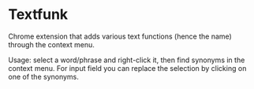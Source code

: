 # Textfunk 

Chrome extension that adds various text functions (hence the name) through the context menu. 

Usage: select a word/phrase and right-click it, then find synonyms in the context menu. For input field you can replace the selection by clicking on one of the synonyms.
